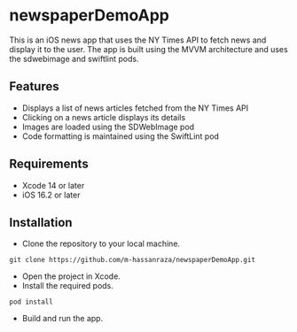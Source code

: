 
# newspaperDemoApp

This is an iOS news app that uses the NY Times API to fetch news and display it to the user. The app is built using the MVVM architecture and uses the sdwebimage and swiftlint pods.

## Features

- Displays a list of news articles fetched from the NY Times API
- Clicking on a news article displays its details
- Images are loaded using the SDWebImage pod
- Code formatting is maintained using the SwiftLint pod

## Requirements

- Xcode 14 or later
- iOS 16.2 or later

## Installation

- Clone the repository to your local machine.

`git clone https://github.com/m-hassanraza/newspaperDemoApp.git`

- Open the project in Xcode.
- Install the required pods.

`pod install`

- Build and run the app.
